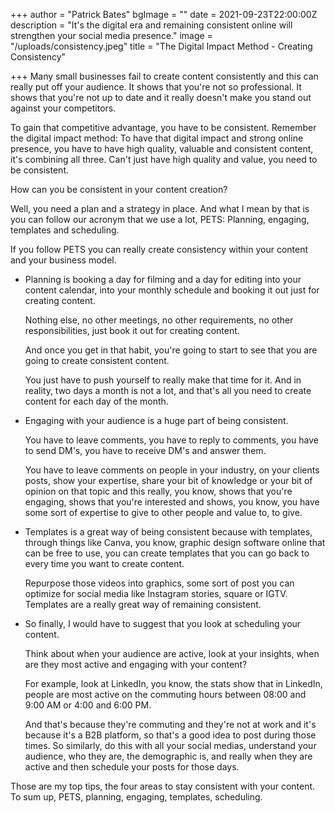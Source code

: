 +++
author = "Patrick Bates"
bgImage = ""
date = 2021-09-23T22:00:00Z
description = "It's the digital era and remaining consistent online will strengthen your social media presence."
image = "/uploads/consistency.jpeg"
title = "The Digital Impact Method - Creating Consistency"

+++
Many small businesses fail to create content consistently and this can really put off your audience. It shows that you're not so professional. It shows that you're not up to date and it really doesn't make you stand out against your competitors.

To gain that competitive advantage, you have to be consistent. Remember the digital impact method: To have that digital impact and strong online presence, you have to have high quality, valuable and consistent content, it's combining all three. Can't just have high quality and value, you need to be consistent.

How can you be consistent in your content creation?

Well, you need a plan and a strategy in place. And what I mean by that is you can follow our acronym that we use a lot, PETS: Planning, engaging, templates and scheduling.

If you follow PETS you can really create consistency within your content and your business model.

* Planning is booking a day for filming and a day for editing into your content calendar, into your monthly schedule and booking it out just for creating content. 

  Nothing else, no other meetings, no other requirements, no other responsibilities, just book it out for creating content.

  And once you get in that habit, you're going to start to see that you are going to create consistent content.

  You just have to push yourself to really make that time for it. And in reality, two days a month is not a lot, and that's all you need to create content for each day of the month.
* Engaging with your audience is a huge part of being consistent.

  You have to leave comments, you have to reply to comments, you have to send DM's, you have to receive DM's and answer them.

  You have to leave comments on people in your industry, on your clients posts, show your expertise, share your bit of knowledge or your bit of opinion on that topic and this really, you know, shows that you're engaging, shows that you're interested and shows, you know, you have some sort of expertise to give to other people and value to, to give.

* Templates is a great way of being consistent because with templates, through things like Canva, you know, graphic design software online that can be free to use, you can create templates that you can go back to every time you want to create content.

  Repurpose those videos into graphics, some sort of post you can optimize for social media like Instagram stories, square or IGTV. Templates are a really great way of remaining consistent.

* So finally, I would have to suggest that you look at scheduling your content.

  Think about when your audience are active, look at your insights, when are they most active and engaging with your content?

  For example, look at LinkedIn, you know, the stats show that in LinkedIn, people are most active on the commuting hours between 08:00 and 9:00 AM or 4:00 and 6:00 PM.

  And that's because they're commuting and they're not at work and it's because it's a B2B platform, so that's a good idea to post during those times. So similarly, do this with all your social medias, understand your audience, who they are, the demographic is, and really when they are active and then schedule your posts for those days.

  
Those are my top tips, the four areas to stay consistent with your content. To sum up, PETS, planning, engaging, templates, scheduling.